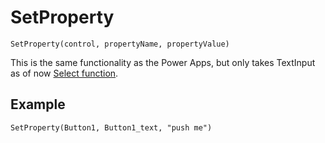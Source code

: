# SetProperty

`SetProperty(control, propertyName, propertyValue)`

This is the same functionality as the Power Apps, but only takes TextInput as of now [Select function](https://docs.microsoft.com/en-us/power-apps/maker/canvas-apps/functions/function-setproperty).

## Example
`SetProperty(Button1, Button1_text, "push me")`